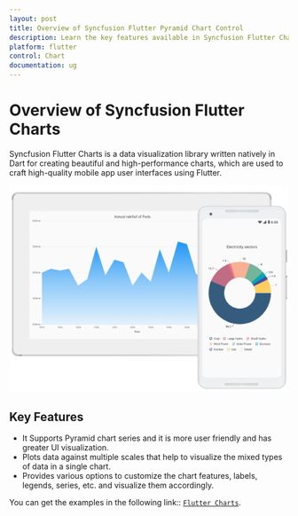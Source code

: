 ```yaml
---
layout: post
title: Overview of Syncfusion Flutter Pyramid Chart Control
description: Learn the key features available in Syncfusion Flutter Charts and overview about Pyramid Charts Control.
platform: flutter
control: Chart
documentation: ug
---
```


# Overview of Syncfusion Flutter Charts

Syncfusion Flutter Charts is a data visualization library written natively in Dart for creating beautiful and high-performance charts, which are used to craft high-quality mobile app user interfaces using Flutter.

![Overview Flutter chart](images/overview/overview.png)

## Key Features

* It Supports Pyramid chart series and it is more user friendly and has greater UI visualization.
* Plots data against multiple scales that help to visualize the mixed types of data in a single chart.
* Provides various options to customize the chart features, labels, legends, series, etc. and visualize them accordingly.

You can get the examples in the following link:: [`Flutter Charts`](https://github.com/syncfusion/flutter-examples).